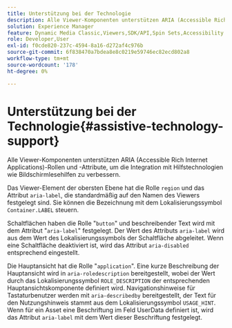 ```yaml
---
title: Unterstützung bei der Technologie
description: Alle Viewer-Komponenten unterstützen ARIA (Accessible Rich Internet Applications)-Rollen und -Attribute, um die Integration mit Hilfstechnologien wie Bildschirmlesehilfen zu verbessern.
solution: Experience Manager
feature: Dynamic Media Classic,Viewers,SDK/API,Spin Sets,Accessibility
role: Developer,User
exl-id: f0cde820-237c-4594-8a16-d272af4c976b
source-git-commit: 6f838470a7bdea8e8c0219e59746ec82ecd802a8
workflow-type: tm+mt
source-wordcount: '178'
ht-degree: 0%

---
```


# Unterstützung bei der Technologie{#assistive-technology-support}

Alle Viewer-Komponenten unterstützen ARIA (Accessible Rich Internet Applications)-Rollen und -Attribute, um die Integration mit Hilfstechnologien wie Bildschirmlesehilfen zu verbessern.

Das Viewer-Element der obersten Ebene hat die Rolle `region` und das Attribut `aria-label`, die standardmäßig auf den Namen des Viewers festgelegt sind. Sie können die Bezeichnung mit dem Lokalisierungssymbol `Container.LABEL` steuern.

Schaltflächen haben die Rolle &quot;`button`&quot; und beschreibender Text wird mit dem Attribut &quot;`aria-label`&quot; festgelegt. Der Wert des Attributs `aria-label` wird aus dem Wert des Lokalisierungssymbols der Schaltfläche abgeleitet. Wenn eine Schaltfläche deaktiviert ist, wird das Attribut `aria-disabled` entsprechend eingestellt.

Die Hauptansicht hat die Rolle &quot;`application`&quot;. Eine kurze Beschreibung der Hauptansicht wird in `aria-roledescription` bereitgestellt, wobei der Wert durch das Lokalisierungssymbol `ROLE_DESCRIPTION` der entsprechenden Hauptansichtskomponente definiert wird. Navigationshinweise für Tastaturbenutzer werden mit `aria-describedby` bereitgestellt, der Text für den Nutzungshinweis stammt aus dem Lokalisierungssymbol `USAGE_HINT`. Wenn für ein Asset eine Beschriftung im Feld UserData definiert ist, wird das Attribut `aria-label` mit dem Wert dieser Beschriftung festgelegt.
